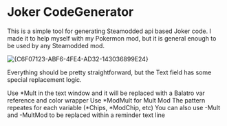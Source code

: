 # Joker CodeGenerator
This is a simple tool for generating Steamodded api based Joker code. I made it to help myself with my Pokermon mod, but it is general enough to be used by any Steamodded mod.

![{C6F07123-ABF6-4FE4-AD32-143036899E24}](https://github.com/user-attachments/assets/19b2e226-654d-4271-af2e-8de0583b96d4)

Everything should be pretty straightforward, but the Text field has some special replacement logic. 

Use *Mult in the text window and it will be replaced with a Balatro var reference and color wrapper
Use *ModMult for Mult Mod
The pattern repeates for each variable (*Chips, *ModChip, etc)
You can also use -Mult and -MultMod to be replaced within a reminder text line

